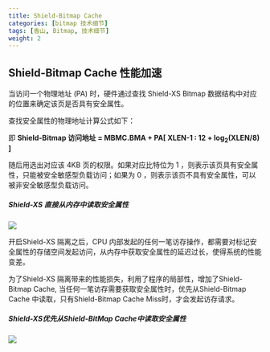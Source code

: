 ```yaml
---
title: Shield-Bitmap Cache
categories: [bitmap 技术细节]
tags: [香山, Bitmap, 技术细节]
weight: 2
---
```


## Shield-Bitmap Cache 性能加速

当访问一个物理地址 (PA) 时，硬件通过查找 Shield-XS Bitmap 数据结构中对应的位置来确定该页是否具有安全属性。

查找安全属性的物理地址计算公式如下：

即 **Shield-Bitmap 访问地址 = MBMC.BMA + PA[ XLEN-1 : 12 + log<sub>2</sub>(XLEN/8) ]**

随后用选出对应该 4KB 页的权限。如果对应比特位为 1 ，则表示该页具有安全属性，只能被安全敏感型负载访问；如果为 0 ，则表示该页不具有安全属性，可以被非安全敏感型负载访问。

##### Shield-XS 直接从内存中读取安全属性

![](../../feature01_1.png)

开启Shield-XS 隔离之后，CPU 内部发起的任何一笔访存操作，都需要对标记安全属性的存储空间发起访问，从内存中获取安全属性的延迟过长，使得系统的性能变差。

为了Shield-XS 隔离带来的性能损失，利用了程序的局部性，增加了Shield-Bitmap Cache,
当任何一笔访存需要获取安全属性时，优先从Shield-Bitmap Cache 中读取，只有Shield-Bitmap Cache Miss时，才会发起访存请求。

##### Shield-XS优先从Shield-BitMap Cache中读取安全属性

![](../../feature01_2.png)
